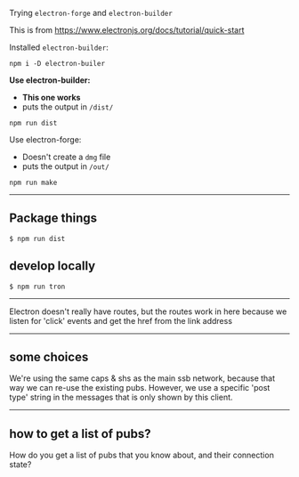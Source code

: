 Trying `electron-forge` and `electron-builder`

This is from https://www.electronjs.org/docs/tutorial/quick-start

Installed `electron-builder`:
```
npm i -D electron-builer
```

**Use electron-builder:**
* **This one works**
* puts the output in `/dist/`
```
npm run dist
```

Use electron-forge:
* Doesn't create a `dmg` file
* puts the output in `/out/`
```
npm run make
```

------------------------------------------

## Package things
```
$ npm run dist
```

## develop locally
```
$ npm run tron
```

--------------------------------------

Electron doesn't really have routes, but the routes work in here because we
listen for 'click' events and get the href from the link address

-----------------------------------

## some choices
We're using the same caps & shs as the main ssb network, because that way we can re-use the existing pubs. However, we use a specific 'post type' string in the messages that is only shown by this client.



--------------------------------------------


## how to get a list of pubs?
How do you get a list of pubs that you know about, and their connection state?

